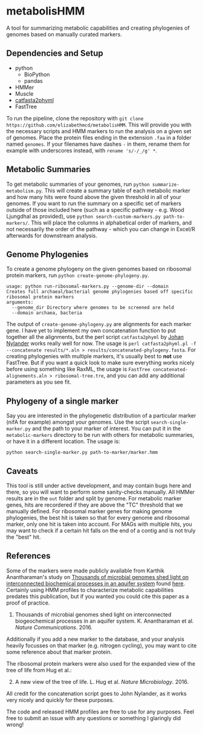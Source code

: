 # metabolisHMM

A tool for summarizing metabolic capabilities and creating phylogenies of genomes based on manually curated markers.

## Dependencies and Setup 

- python
  - BioPython
  - pandas
- HMMer
- Muscle
- [catfasta2phyml](https://github.com/nylander/catfasta2phyml)
- FastTree

To run the pipeline, clone the repository with `git clone https://github.com/elizabethmcd/metabolisHMM`. This will provide you with the necessary scripts and HMM markers to run the analysis on a given set of genomes. Place the protein files ending in the extension `.faa` in a folder named `genomes`. If your filenames have dashes `-` in them, rename them for example with underscores instead, with `rename 's/-/_/g' *`.  

## Metabolic Summaries

To get metabolic summaries of your genomes, run `python summarize-metabolism.py`. This will create a summary table of each metabolic marker and how many hits were found above the given threshold in all of your genomes. If you want to run the summary on a specific set of markers outside of those included here (such as a specific pathway - e.g. Wood Ljungdhal as provided), use `python search-custom-markers.py path-to-markers/`. This will place the columns in alphabetical order of markers, and not necessarily the order of the pathway - which you can change in Excel/R afterwards for downstream analysis.

## Genome Phylogenies

To create a genome phylogeny on the given genomes based on ribosomal protein markers, run `python create-genome-phylogeny.py`. 

```
usage: python run-ribosomal-markers.py --genome-dir --domain
Creates full archaeal/bacterial genome phylogenies based off specific ribosomal protein markers
arguments:
  --genome_dir Directory where genomes to be screened are held
  --domain archaea, bacteria
```

The output of `create-genome-phylogeny.py` are alignments for each marker gene. I have yet to implement my own concatenation function to put together all the alignments, but the perl script `catfasta2phyml` by [Johan Nylander](https://github.com/nylander) works really well for now. The usage is `perl catfasta2phyml.pl -f --concatenate results/*.aln > results/concatenated-phylogeny.fasta`. For creating phylogenies with multiple markers, it's usually best to **not** use FastTree. But if you want a quick look to make sure everything works nicely before using something like RaxML, the usage is `FastTree concatenated-alignements.aln > ribosomal-tree.tre`, and you can add any additional parameters as you see fit.

## Phylogeny of a single marker

Say you are interested in the phylogenetic distribution of a particular marker (nifA for example) amongst your genomes. Use the script `search-single-marker.py` and the path to your marker of interest. You can put it in the `metabolic-markers` directory to be run with others for metabolic summaries, or have it in a different location. The usage is: 

```
python search-single-marker.py path-to-marker/marker.hmm
```

## Caveats 

This tool is still under active development, and may contain bugs here and there, so you will want to perform some sanity-checks manually. All HMMer results are in the `out` folder and split by genome. For metabolic marker genes, hits are recordered if they are above the "TC" threshold that we manually defined. For ribosomal marker genes for making genome phylogenies, the best hit is taken so that for every genome and ribosomal marker, only one hit is taken into account. For MAGs with multiple hits, you may want to check if a certain hit falls on the end of a contig and is not truly the "best" hit.  

## References 

Some of the markers were made publicly available from Karthik Anantharaman's study on [Thousands of microbial genomes shed light on interconnected biochemical processes in an aquifer system](https://www.nature.com/articles/ncomms13219) found [here](https://github.com/kanantharaman/metabolic-hmms). Certainly using HMM profiles to characterize metabolic capabilities predates this publication, but if you wanted you could cite this paper as a proof of practice. 

1. Thousands of microbial genomes shed light on interconnected biogeochemical processes in an aquifer system. K. Anantharaman et al. _Nature Communications_. 2016. 

Additionally if you add a new marker to the database, and your analysis heavily focusses on that marker (e.g. nitrogen cycling), you may want to cite some reference about that marker protein. 

The ribosomal protein markers were also used for the expanded view of the tree of life from Hug et al.:

2. A new view of the tree of life. L. Hug et al. _Nature Microbiology_. 2016.

All credit for the concatenation script goes to John Nylander, as it works very nicely and quickly for these purposes. 

The code and released HMM profiles are free to use for any purposes. Feel free to submit an issue with any questions or something I glaringly did wrong! 